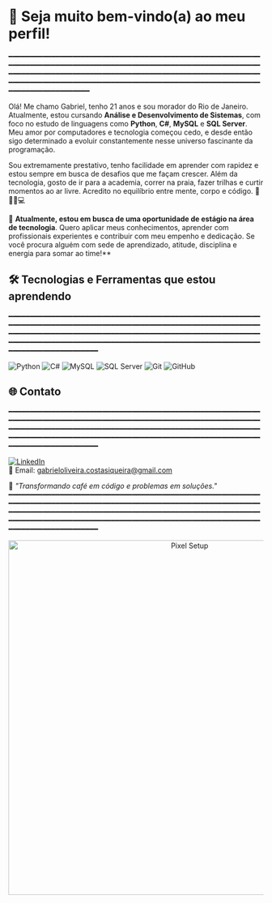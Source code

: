 # 👋 Seja muito bem-vindo(a) ao meu perfil!
━━━━━━━━━━━━━━━━━━━━━━━━━━━━━━━━━━━━━━━━━━━━━━━━━━━━━━━━━━━━━━━━━━━━━━━━━━━━━━━━━━━━━━━━━━━━━━━━━━━━━━━━━━━━━━━━━━━━━━━━━━━━━━━━━━━━━━━━━━━━━━━━━━━━━━━━━━━━━━━━━━━━━━━━━━━━━━━━━━━━━━━━━━━━━━━━━━━━━━━━━━━━━━━━━━━━━━━━━━━━━━━━━━━━━━━━━━━━━━━━━━━━━━━━━━━━━━━

Olá! Me chamo Gabriel, tenho 21 anos e sou morador do Rio de Janeiro. Atualmente, estou cursando **Análise e Desenvolvimento de Sistemas**, com foco no estudo de linguagens como **Python**, **C#**, **MySQL** e **SQL Server**. Meu amor por computadores e tecnologia começou cedo, e desde então sigo determinado a evoluir constantemente nesse universo fascinante da programação.

Sou extremamente prestativo, tenho facilidade em aprender com rapidez e estou sempre em busca de desafios que me façam crescer. Além da tecnologia, gosto de ir para a academia, correr na praia, fazer trilhas e curtir momentos ao ar livre. Acredito no equilíbrio entre mente, corpo e código. 🧠🏋️‍♂️💻

🎯 **Atualmente, estou em busca de uma oportunidade de estágio na área de tecnologia**. Quero aplicar meus conhecimentos, aprender com profissionais experientes e contribuir com meu empenho e dedicação. Se você procura alguém com sede de aprendizado, atitude, disciplina e energia para somar ao time!**

## 🛠️ Tecnologias e Ferramentas que estou aprendendo  
━━━━━━━━━━━━━━━━━━━━━━━━━━━━━━━━━━━━━━━━━━━━━━━━━━━━━━━━━━━━━━━━━━━━━━━━━━━━━━━━━━━━━━━━━━━━━━━━━━━━━━━━━━━━━━━━━━━━━━━━━━━━━━━━━━━━━━━━━━━━━━━━━━━━━━━━━━━━━━━━━━━━━━━━━━━━━━━━━━━━━━━━━━━━━━━━━━━━━━━━━━━━━━━━━━━━━━━━━━━━━━━━━━━━━━━━━━━━━━━━━━━━━━━━━━━━━━━━━

![Python](https://img.shields.io/badge/-Python-0D1117?style=flat&logo=python&logoColor=3776AB)
![C#](https://img.shields.io/badge/-C%23-0D1117?style=flat&logo=csharp&logoColor=239120)
![MySQL](https://img.shields.io/badge/-MySQL-0D1117?style=flat&logo=mysql&logoColor=4479A1)
![SQL Server](https://img.shields.io/badge/-SQL%20Server-0D1117?style=flat&logo=microsoftsqlserver&logoColor=CC2927)
![Git](https://img.shields.io/badge/-Git-0D1117?style=flat&logo=git&logoColor=F05032)
![GitHub](https://img.shields.io/badge/-GitHub-0D1117?style=flat&logo=github)

## 🌐 Contato  
━━━━━━━━━━━━━━━━━━━━━━━━━━━━━━━━━━━━━━━━━━━━━━━━━━━━━━━━━━━━━━━━━━━━━━━━━━━━━━━━━━━━━━━━━━━━━━━━━━━━━━━━━━━━━━━━━━━━━━━━━━━━━━━━━━━━━━━━━━━━━━━━━━━━━━━━━━━━━━━━━━━━━━━━━━━━━━━━━━━━━━━━━━━━━━━━━━━━━━━━━━━━━━━━━━━━━━━━━━━━━━━━━━━━━━━━━━━━━━━━━━━━━━━━━━━━━━━━━

[![LinkedIn](https://img.shields.io/badge/-LinkedIn-0A66C2?style=flat&logo=linkedin&logoColor=white)](https://www.linkedin.com/in/gabriel-siqueira01)  
📧 Email: [gabrieloliveira.costasiqueira@gmail.com](mailto:gabrieloliveira.costasiqueira@gmail.com)

🧠 *"Transformando café em código e problemas em soluções."*
━━━━━━━━━━━━━━━━━━━━━━━━━━━━━━━━━━━━━━━━━━━━━━━━━━━━━━━━━━━━━━━━━━━━━━━━━━━━━━━━━━━━━━━━━━━━━━━━━━━━━━━━━━━━━━━━━━━━━━━━━━━━━━━━━━━━━━━━━━━━━━━━━━━━━━━━━━━━━━━━━━━━━━━━━━━━━━━━━━━━━━━━━━━━━━━━━━━━━━━━━━━━━━━━━━━━━━━━━━━━━━━━━━━━━━━━━━━━━━━━━━━━━━━━━━━━━━━━━

<p align="center">
  <img src="https://camo.githubusercontent.com/ca32305090aa4a2880028e35137d97e44bb4ebd5f10244936e95a3f24417d15f/68747470733a2f2f692e696d6775722e636f6d2f594b6a4d3061702e676966" alt="Pixel Setup" width="700"/>
</p>
